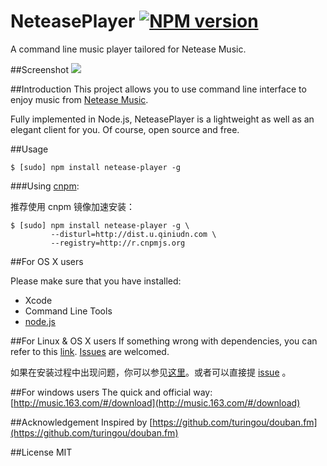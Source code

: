 NeteasePlayer [![NPM version](https://badge.fury.io/js/netease-player.png)](http://badge.fury.io/js/netease-player)
=============

A command line music player tailored for Netease Music.

##Screenshot
![](http://incognita.u.qiniudn.com/neteaseplayer_v0.1.png)

##Introduction
This project allows you to use command line interface to enjoy music from [Netease Music](http://music.163.com).

Fully implemented in Node.js, NeteasePlayer is a lightweight as well as an elegant client for you. Of course, open source and free.

##Usage

````
$ [sudo] npm install netease-player -g
````

###Using [cnpm](http://cnpmjs.org/):

推荐使用 cnpm 镜像加速安装：

````
$ [sudo] npm install netease-player -g \
         --disturl=http://dist.u.qiniudn.com \
         --registry=http://r.cnpmjs.org
````

##For OS X users

Please make sure that you have installed:

* Xcode
* Command Line Tools
* [node.js](http://nodejs.org/)

##For Linux & OS X users
If something wrong with dependencies, you can refer to this [link](https://github.com/turingou/douban.fm/blob/master/README.md#linux--mac). [Issues](https://github.com/sutar/NeteasePlayer/issues/new) are welcomed.

如果在安装过程中出现问题，你可以参见[这里](https://github.com/turingou/douban.fm/blob/master/README.md#linux--mac)。或者可以直接提 [issue](https://github.com/sutar/NeteasePlayer/issues/new) 。


##For windows users
The quick and official way:
[http://music.163.com/#/download](http://music.163.com/#/download)

##Acknowledgement
Inspired by [https://github.com/turingou/douban.fm](https://github.com/turingou/douban.fm)

##License
MIT
